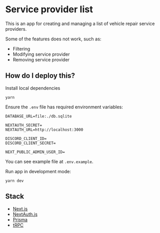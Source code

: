 # Service provider list

This is an app for creating and managing a list of vehicle repair service providers.

Some of the features does not work, such as:

- Filtering
- Modifying service provider
- Removing service provider

## How do I deploy this?

Install local dependencies

```
yarn
```

Ensure the `.env` file has required environment variables:

```
DATABASE_URL=file:./db.sqlite

NEXTAUTH_SECRET=
NEXTAUTH_URL=http://localhost:3000

DISCORD_CLIENT_ID=
DISCORD_CLIENT_SECRET=

NEXT_PUBLIC_ADMIN_USER_ID=
```

You can see example file at `.env.example`.

Run app in development mode:

```
yarn dev
```

## Stack

- [Next.js](https://nextjs.org)
- [NextAuth.js](https://next-auth.js.org)
- [Prisma](https://prisma.io)
- [tRPC](https://trpc.io)
